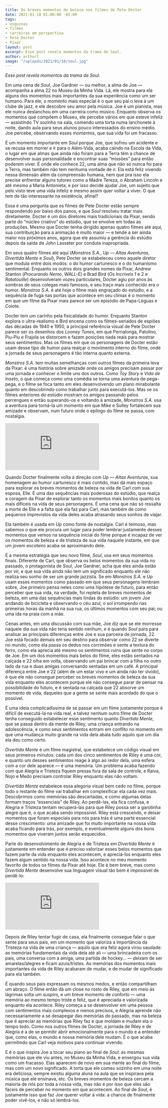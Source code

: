 ```yaml
---
title: Os breves momentos de beleza nos filmes de Pete Docter
date: 2021-01-18 01:00:00 -02:00
tags:
- esquinas
- filmes
- carreiras em perspectiva
- Pete Docter
- Pixar
layout: post
excerpt: Esse post revela momentos da trama de Soul.
author: arthurf
image: "/uploads/2021/01/18/soul.jpg"
---
```


_Esse post revela momentos da trama de Soul._

Em uma cena de _Soul_, Joe Gardner — ou melhor, a alma de Joe — acompanha a alma 22 no Museu da Minha Vida. Lá, ele mostra para ela alguns dos momentos mais importantes da sua experiência como um ser humano. Para ele, o momento mais especial é o que seu pai o leva à um clube de jazz, e ele descobre seu amor pela música. Joe é um pianista, mas ele nunca deslanchou em uma carreira como músico. Enquanto observa os momentos que compõem o Museu, ele percebe vários em que esteve infeliz — assistindo TV sozinho na sala, comendo uma torta numa lanchonete à noite, dando aula para seus alunos pouco interessados do ensino médio. Joe percebe, observando esses momentos, que sua vida foi um fracasso.

É um momento importante em _Soul_ porque Joe, que sofreu um acidente e se recusa em morrer e ir para o Além-Vida, acaba caindo na Escola da Vida, o lugar em que almas que ainda não foram para a Terra têm a chance de desenvolver suas personalidade e encontrar suas “missões” para então poderem viver. É onde ele conhece 22, uma alma que não só nunca foi para a Terra, mas também não tem nenhuma vontade de ir. Ela está feliz vivendo nessa dimensão além da compreensão humana, nem que pra isso ela precise enfrentar alguns tutores como a Madre Tereza, o Abraham Lincoln e até mesmo a Maria Antonieta; e por isso decide ajudar Joe, um sujeito que pelo visto teve uma vida infeliz e mesmo assim quer voltar a viver. O que tem de tão interessante na existência, afinal?

Essa é uma pergunta que os filmes de Pete Docter estão sempre respondendo por baixo dos panos, e que _Soul_ resolveu tratar mais diretamente. Docter é um dos diretores mais tradicionais da Pixar, sendo parte do “núcleo criativo” do estúdio, que se envolve em todas as produções. Mesmo que Docter tenha dirigido apenas quatro filmes até aqui, sua contribuição para a animação é muito maior — e tende a ser ainda maior nos próximos anos, agora que ele assumiu a gerência do estúdio depois da saída de John Lasseter por conduta inapropriada.

Em seus quatro filmes até aqui (_Monstros S.A._, _Up — Altas Aventuras_, _Divertida Mente_ e _Soul_), Pete Docter se estabeleceu como aquele diretor que modula entre dois modos: o do humor cartunesco e o do humanismo sentimental. Enquanto os outros dois grandes nomes da Pixar, Andrew Stanton (_Procurando Nemo_, _WALL-E_) e Brad Bird (_Os Incríveis_ 1 e 2 e _Ratatouille_) desenvolveram vozes particulares, Docter agiu por anos às sombras de seus colegas mais famosos, e seu traço mais conhecido era o humor. _Monstros S.A._ é até hoje o filme mais engraçado do estúdio, e a sequência de fuga nas portas que acontece em seu clímax é o momento em que um filme da Pixar mais parece ser um episódio de Papa-Léguas e Coiote.

Docter tem um carinho pela fisicalidade do humor. Enquanto Stanton explora o ultra-realismo e Bird encena como os filmes-seriados de espiões das décadas de 1940 e 1950, a principal referência visual de Pete Docter parece ser os desenhos dos _Looney Tunes_, em que Pernalonga, Patolino, Piu-Piu e Frajola se distorcem e fazem posições nada reais para mostrar seus sentimentos. Mas os filmes em que os personagens de Docter estão usam desse tipo de humor para realçar o movimento interno do filme, onde a jornada de seus personagens é tão interna quanto externa.

_Monstros S.A._ tem muitas semelhanças com outros filmes da primeira leva da Pixar: é uma história sobre amizade onde os amigos precisam passar por uma jornada e conhecer o limite uns dos outros. Como _Toy Story_ e _Vida de Inseto_, o que começa como uma comédia se torna uma aventura de pega-pega, e o filme se foca tanto em eles desenvolvendo um plano mirabolante quanto em descobrindo como trabalhar junto para executá-los. Mas se os filmes anteriores do estúdio mostram os amigos passando pelos perrengues e então superando-os e voltando à amizade, _Monstros S.A._ usa a aventura para torná-la um momento em que Mike e Sulley fortalecem sua amizade e observam, num futuro onde o epílogo do filme se passa, com nostalgia.

<iframe class="full-width" src="https://www.youtube.com/embed/j8etbVnzhtU" frameborder="0" allow="accelerometer; autoplay; clipboard-write; encrypted-media; gyroscope; picture-in-picture" allowfullscreen></iframe>

Quando Docter finalmente volta à direção com _Up — Altas Aventuras_, sua homenagem ao humor cartunesco é mais contido, mas dá mais espaço para explorar os breves momentos de beleza na vida de Carl com sua esposa, Elle. É uma das sequências mais poderosas do estúdio, que realça a coragem da Pixar de explorar tanto os momentos mais bonitos quanto os mais difíceis na vida de seus personagens. É uma cena que não só ressalta a morte de Elle e a falta que ela faz para Carl, mas também de como pequenos imprevistos da vida deles acaba atrasando seus sonhos de viajar.

Ela também é usada em _Up_ como fonte de nostalgia. Carl é teimoso, mas sabemos o que ele procura um lugar para poder lembrar justamente desses momentos que vemos na sequência inicial do filme porque é incapaz de ver os momentos de beleza e de tristeza de sua vida naquele instante, em que um jovem escoteiro acaba se aproximando dele.

É a mesma estratégia que seu novo filme, _Soul_, usa em seus momentos finais. Diferente de Carl, que observa os belos momentos da sua vida no passado, o protagonista de _Soul_, Joe Gardner, acha que eles ainda estão por vir, e que sua vida ainda não tem um significado enquanto ele não realiza seu sonho de ser um grande jazzista. Se em _Monstros S.A._ e _Up_ usam esses momentos como passado em que seus personagens lembram sobre, Joe primeiro pensa neles como uma hipótese de futuro, para então perceber que sua vida, na verdade, foi repleta de breves momentos de beleza, em uma das sequências mais lindas do estúdio: um jovem Joe andando de bicicleta e observando o céu azul, o sol irrompendo nas primeiras horas da manhã na sua rua, os últimos momentos com seu pai; ou uma ida na praia com a mãe.

Cenas antes, em uma discussão com sua mãe, Joe diz que se ele morresse naquele dia sua vida não teria sentido nenhum, e é quando _Soul_ para para analisar as principais diferenças entre Joe e sua parceira de jornada, 22. Joe está focado demais em seu destino para observar como 22 se diverte no mundo, como ela passa os dedos nos corrimões e sente a textura do ferro, como ela aprecia até mesmo os sentimentos ruins que sente no corpo de Joe. Em um dos momentos mais belos do filme, eles estão sentados na calçada e 22 olha em volta, observando um pai brincar com a filha no outro lado da rua e duas amigas conversando sentadas em um café. A principal diferença entre Joe e 22 (além de um estar vivo e um ainda não ter vivido), é que ele não consegue perceber os breves momentos de beleza da sua vida enquanto eles acontecem porque ele não consegue parar de pensar na possibilidade do futuro, e é sentada na calçada que 22 absorve um momento de vida, daqueles que a gente se sente mais acordado do que o possível.

É uma ideia complicadíssima de se passar em um filme justamente porque é difícil de executá-la na vida real, e talvez nenhum outro filme de Docter tenha conseguido estabelecer esse sentimento quanto _Divertida Mente_, que se passa dentro da mente de Riley, uma criança entrando na adolescência, e como seus sentimentos entram em conflito no momento em que uma mudança muito grande na vida dela abala tudo aquilo que um dia ela deu como certo.

_Divertida Mente_ é um filme magistral, que estabelece um código visual em seus primeiros minutos: cada um dos cinco sentimentos de Riley é uma cor, e quanto um desses sentimentos reage à algo ao redor dela, uma esfera com a cor dele aparece — é uma memória. Um problema acaba fazendo com que Alegria e Tristeza fiquem presas fora da sala de controle, e Raiva, Nojo e Medo precisam controlar Riley enquanto elas não voltam.

_Divertida Mente_ estabelece essa alegoria visual bem cedo no filme, porque todo o restante do filme vai trabalhar em complexificar ela cada vez mais. Descobrimos como memórias são descartadas, e como algumas delas formam traços “essenciais” de Riley. Ao perdê-las, ela fica confusa, e Alegria e Tristeza tentam recuperá-las para que Riley possa ser a garotinha alegre que é, o que acaba sendo impossível. Riley está crescendo, e deixar momentos que foram especiais para nós para trás é uma parte essencial desse crescimento: uma amizade que foi muito importante na nossa vida acaba ficando para trás, por exemplo, e eventualmente alguns dos bons momentos que viveram juntos serão esquecidos.

Parte do desenvolvimento de Alegria e de Tristeza em _Divertida Mente_ é justamente em entender que é preciso valorizar esses belos momentos que fazem parte da vida enquanto eles acontecem, e apreciá-los enquanto eles fazem algum sentido na nossa vida. Isso acontece no meu momento favorito de todos os filmes da Pixar até hoje. Ele é bem breve, mas como _Divertida Mente_ desenvolve sua linguagem visual tão bem é impossível de perdê-lo:

<iframe class="full-width" src="https://www.youtube.com/embed/NuFgVvx9vno" frameborder="0" allow="accelerometer; autoplay; clipboard-write; encrypted-media; gyroscope; picture-in-picture" allowfullscreen></iframe>

Depois de Riley tentar fugir de casa, ela finalmente consegue falar o que sente para seus pais, em um momento que valoriza a importância da Tristeza na vida de uma criança — aquilo que era feliz agora virou saudade: as memórias fundamentais da vida dela até ali — uma brincadeira com os pais, uma conversa com a amiga, uma partida de hockey… — deixam de ser amarelas/alegres e ficam azuis/tristes. As memórias dos momentos mais importantes da vida de Riley acabaram de mudar, e de mudar de significado para ela também.

É quando seus pais expressam os mesmos medos, e então compartilham um abraço. O filme então dá um close no rosto de Riley, que em meio às lágrimas solta um suspiro, e um breve momento de conforto — uma memória ao mesmo tempo triste e feliz, que é apreciada e valorizada enquanto ela acontece. Riley começa a se desenvolver em uma pessoa com sentimentos mais complexos e menos precisos, e Alegria aprende não necessariamente a se desapegar das memórias do passado, mas na beleza que é apreciar as memórias que Riley faz e que moldam e mudam ela o tempo todo. Como nos outros filmes de Docter, a jornada de Riley e de Alegria é a de se permitir abrir emocionalmente para o mundo e a entender que, como elas, o mundo e nossa memória dele mudam. É o que acaba permitindo que Carl veja motivos para continuar vivendo.

E é o que inspira Joe a tocar seu piano ao final de _Soul_: as mesmas memórias que ele viu antes, no Museu da Minha Vida, e enxergou sua vida como um fracasso. Elas aparecem de novo em sua mente ao final do filme, mas com um novo significado. A torta que ele comeu sozinho em uma noite era deliciosa, sempre existiu alguma aluna na aula que se inspirava pela música que ele ensinava, etc. Os breves momentos de beleza cercam a maioria de nós por toda a nossa vida, mas não é por isso que eles são fáceis de perceber no momento em que acontecem. Ao final de _Soul_, é justamente isso que faz Joe querer voltar à vida: a chance de finalmente poder vivê-los, e não só lembrá-los.
